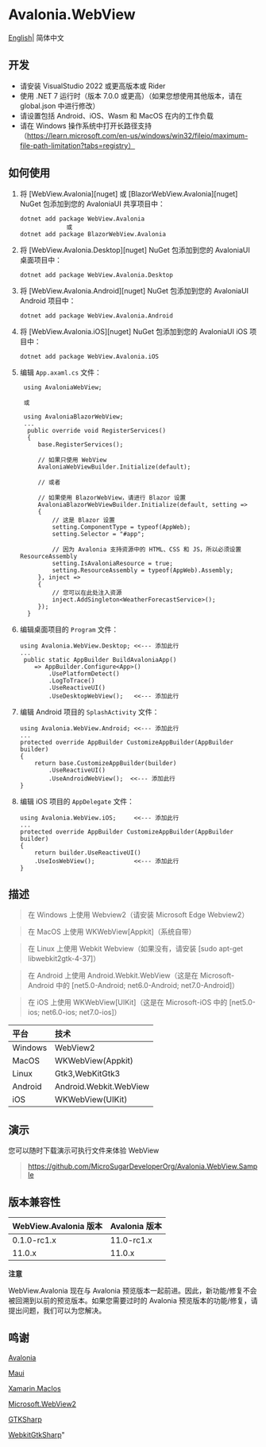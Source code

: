 # Avalonia.WebView

[English](./README.md)| 简体中文

## 开发
* 请安装 VisualStudio 2022 或更高版本或 Rider
* 使用 .NET 7 运行时（版本 7.0.0 或更高）（如果您想使用其他版本，请在 global.json 中进行修改）
* 请设置包括 Android、iOS、Wasm 和 MacOS 在内的工作负载
* 请在 Windows 操作系统中打开长路径支持（https://learn.microsoft.com/en-us/windows/win32/fileio/maximum-file-path-limitation?tabs=registry）

## 如何使用

1. 将 [WebView.Avalonia][nuget] 或 [BlazorWebView.Avalonia][nuget] NuGet 包添加到您的 AvaloniaUI 共享项目中：

       dotnet add package WebView.Avalonia
                    或
       dotnet add package BlazorWebView.Avalonia

2. 将 [WebView.Avalonia.Desktop][nuget] NuGet 包添加到您的 AvaloniaUI 桌面项目中：

       dotnet add package WebView.Avalonia.Desktop

3. 将 [WebView.Avalonia.Android][nuget] NuGet 包添加到您的 AvaloniaUI Android 项目中：

       dotnet add package WebView.Avalonia.Android

4. 将 [WebView.Avalonia.iOS][nuget] NuGet 包添加到您的 AvaloniaUI iOS 项目中：

       dotnet add package WebView.Avalonia.iOS

5. 编辑 `App.axaml.cs` 文件：
   ```
    using AvaloniaWebView;

    或

    using AvaloniaBlazorWebView;
    ...
     public override void RegisterServices()
     {
        base.RegisterServices();
        
        // 如果只使用 WebView
        AvaloniaWebViewBuilder.Initialize(default);

        // 或者

        // 如果使用 BlazorWebView，请进行 Blazor 设置
        AvaloniaBlazorWebViewBuilder.Initialize(default, setting =>
        {
            // 这是 Blazor 设置
            setting.ComponentType = typeof(AppWeb);
            setting.Selector = "#app";

            // 因为 Avalonia 支持资源中的 HTML、CSS 和 JS，所以必须设置 ResourceAssembly
            setting.IsAvaloniaResource = true;
            setting.ResourceAssembly = typeof(AppWeb).Assembly;
        }, inject =>
        {
            // 您可以在此处注入资源
            inject.AddSingleton<WeatherForecastService>();
        });
     }
   ```

6. 编辑桌面项目的 `Program` 文件：
    ```
    using Avalonia.WebView.Desktop; <<--- 添加此行
    ...
     public static AppBuilder BuildAvaloniaApp()
        => AppBuilder.Configure<App>()
            .UsePlatformDetect()
            .LogToTrace()
            .UseReactiveUI()
            .UseDesktopWebView();   <<--- 添加此行
    ```

7. 编辑 Android 项目的 `SplashActivity` 文件：
    ```
    using Avalonia.WebView.Android; <<--- 添加此行
    ...
    protected override AppBuilder CustomizeAppBuilder(AppBuilder builder)
    {
        return base.CustomizeAppBuilder(builder)
            .UseReactiveUI()
            .UseAndroidWebView();  <<--- 添加此行
    }
    ```

8. 编辑 iOS 项目的 `AppDelegate` 文件：
    ```
    using Avalonia.WebView.iOS;     <<--- 添加此行
    ...
    protected override AppBuilder CustomizeAppBuilder(AppBuilder builder)
    {
        return builder.UseReactiveUI()
        .UseIosWebView();           <<--- 添加此行
    }
    ```

## 描述

   > 在 Windows 上使用 Webview2（请安装 Microsoft Edge Webview2）

   > 在 MacOS 上使用 WKWebView[Appkit]（系统自带）

   > 在 Linux 上使用 Webkit Webview（如果没有，请安装 [sudo apt-get libwebkit2gtk-4-37]）

   > 在 Android 上使用 Android.Webkit.WebView（这是在 Microsoft-Android 中的 [net5.0-Android; net6.0-Android; net7.0-Android]）

   > 在 iOS 上使用 WKWebView[UIKit]（这是在 Microsoft-iOS 中的 [net5.0-ios; net6.0-ios; net7.0-ios]）

| 平台                      | 技术                    |
|:-------------------------|:-----------------------|
| Windows                  | WebView2               |
| MacOS                    | WKWebView(Appkit)      |
| Linux                    | Gtk3,WebKitGtk3        |
| Android                  | Android.Webkit.WebView |
| iOS                      | WKWebView(UIKit)       |


## 演示

您可以随时下载演示可执行文件来体验 WebView
  > https://github.com/MicroSugarDeveloperOrg/Avalonia.WebView.Sample

## 版本兼容性

| WebView.Avalonia 版本     | Avalonia 版本 |
|:-------------------------|:-----------------|
| 0.1.0-rc1.x              | 11.0-rc1.x       |
| 11.0.x                   | 11.0.x           |

**注意**

WebView.Avalonia 现在与 Avalonia 预览版本一起前进。因此，新功能/修复不会被回溯到以前的预览版本。如果您需要过时的 Avalonia 预览版本的功能/修复，请提出问题，我们可以为您解决。

## 鸣谢

[Avalonia](https://github.com/AvaloniaUI/Avalonia)

[Maui](https://github.com/dotnet/maui)

[Xamarin.MacIos](https://github.com/xamarin/xamarin-macios)

[Microsoft.WebView2](https://github.com/MicrosoftEdge/WebView2Samples)

[GTKSharp](https://github.com/GtkSharp/GtkSharp)

[WebkitGtkSharp](https://github.com/GtkSharp/GtkSharp)"